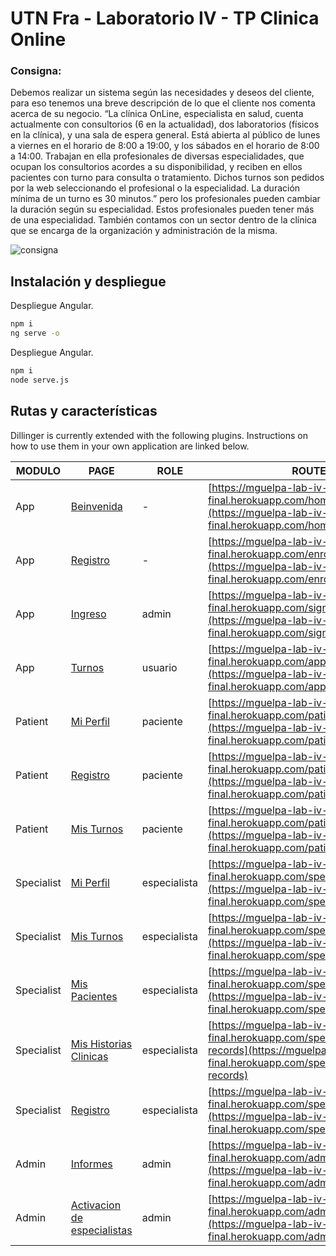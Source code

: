# UTN Fra - Laboratorio IV - TP Clinica Online

### Consigna:

Debemos realizar un sistema según las necesidades y deseos del cliente, para eso tenemos una breve
descripción de lo que el cliente nos comenta acerca de su negocio.
“La clínica OnLine, especialista en salud, cuenta actualmente con consultorios (6 en la actualidad),
dos laboratorios (físicos en la clínica), y una sala de espera general. Está abierta al público de lunes a
viernes en el horario de 8:00 a 19:00, y los sábados en el horario de 8:00 a 14:00.
Trabajan en ella profesionales de diversas especialidades, que ocupan los consultorios acordes a su
disponibilidad, y reciben en ellos pacientes con turno para consulta o tratamiento. Dichos turnos son pedidos por la web seleccionando el profesional o la especialidad. La duración mínima de un turno es
30 minutos.” pero los profesionales pueden cambiar la duración según su especialidad. Estos
profesionales pueden tener más de una especialidad. También contamos con un sector dentro de la clínica que se encarga de la organización y administración de la misma.

![consigna](https://github.com/gmaxn/mguelpa-lab-iv-2021/blob/mguelpa-lab-iv-tp-clinica-online/src/assets/consigna)

## Instalación y despliegue

Despliegue Angular.

```bash
npm i
ng serve -o
```

Despliegue Angular.

```bash
npm i
node serve.js
```

## Rutas y características

Dillinger is currently extended with the following plugins.
Instructions on how to use them in your own application are linked below.

| MODULO| PAGE| ROLE | ROUTE |
| ------ | ------- | ------------- | ----- |
| App | [Beinvenida](#home) | -| [https://mguelpa-lab-iv-tp-final.herokuapp.com/home](https://mguelpa-lab-iv-tp-final.herokuapp.com/home) |
| App | [Registro](#registro) | -| [https://mguelpa-lab-iv-tp-final.herokuapp.com/enrollment](https://mguelpa-lab-iv-tp-final.herokuapp.com/enrollment) |
| App | [Ingreso](#ingreso) | admin| [https://mguelpa-lab-iv-tp-final.herokuapp.com/signin](https://mguelpa-lab-iv-tp-final.herokuapp.com/signin) |
| App | [Turnos](#ingreso) | usuario | [https://mguelpa-lab-iv-tp-final.herokuapp.com/appointments](https://mguelpa-lab-iv-tp-final.herokuapp.com/appointments) |
| Patient | [Mi Perfil](#ingreso) | paciente| [https://mguelpa-lab-iv-tp-final.herokuapp.com/patient/profile](https://mguelpa-lab-iv-tp-final.herokuapp.com/patient/profile) |
| Patient | [Registro](#ingreso) | paciente| [https://mguelpa-lab-iv-tp-final.herokuapp.com/patient/enrollment](https://mguelpa-lab-iv-tp-final.herokuapp.com/patient/enrollment) |
| Patient | [Mis Turnos](#ingreso) | paciente| [https://mguelpa-lab-iv-tp-final.herokuapp.com/patient/agenda](https://mguelpa-lab-iv-tp-final.herokuapp.com/patient/agenda) |
| Specialist | [Mi Perfil](#ingreso) | especialista| [https://mguelpa-lab-iv-tp-final.herokuapp.com/specialist/profile](https://mguelpa-lab-iv-tp-final.herokuapp.com/specialist/profile) |
| Specialist | [Mis Turnos](#ingreso) | especialista| [https://mguelpa-lab-iv-tp-final.herokuapp.com/specialist/agenda](https://mguelpa-lab-iv-tp-final.herokuapp.com/specialist/agenda) |
| Specialist | [Mis Pacientes](#ingreso) | especialista| [https://mguelpa-lab-iv-tp-final.herokuapp.com/specialist/patients](https://mguelpa-lab-iv-tp-final.herokuapp.com/specialist/patients) |
| Specialist | [Mis Historias Clinicas](#ingreso) | especialista| [https://mguelpa-lab-iv-tp-final.herokuapp.com/specialist/clinical-records](https://mguelpa-lab-iv-tp-final.herokuapp.com/specialist/clinical-records) |
| Specialist | [Registro](#ingreso) | especialista| [https://mguelpa-lab-iv-tp-final.herokuapp.com/specialist/enrollment](https://mguelpa-lab-iv-tp-final.herokuapp.com/specialist/enrollment) |
| Admin | [Informes](#ingreso) | admin| [https://mguelpa-lab-iv-tp-final.herokuapp.com/admin/charts](https://mguelpa-lab-iv-tp-final.herokuapp.com/admin/charts) |
| Admin | [Activacion de especialistas](#ingreso) | admin| [https://mguelpa-lab-iv-tp-final.herokuapp.com/admin/management](https://mguelpa-lab-iv-tp-final.herokuapp.com/admin/management) |